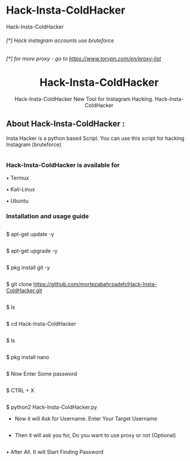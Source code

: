 # Hack-Insta-ColdHacker
Hack-Insta-ColdHacker




###### [*] Hack instagram accounts use bruteforce
###### [*] for more proxy - go to https://www.torvpn.com/en/proxy-list




<h1 align="center">  Hack-Insta-ColdHacker </h1>
<p align="center">     Hack-Insta-ColdHacker
      New Tool for Instagram Hacking. Hack-Insta-ColdHacker
</p>

## About Hack-Insta-ColdHacker :

Insta Hacker is a python based Script. You can use this script for hacking Instagram (bruteforce). 

![]()

### Hack-Insta-ColdHacker is available for

• Termux

• Kali-Linux

• Ubuntu 

### Installation and usage guide
```
```
$ apt-get update -y
```
```
$ apt-get upgrade -y
```
```
$ pkg install git -y
```
```
$ git clone https://github.com/mortezabahrzadeh/Hack-Insta-ColdHacker.git
```
```
$ ls
```
```
$ cd Hack-Insta-ColdHacker
```
```
$ ls
```
```
$ pkg install nano
```
```
$ Now Enter Some password 
```
```
$ CTRL + X
```
```
$ python2 Hack-Insta-ColdHacker.py

* Now it will Ask for Username. Enter Your Target Username
```
```
* Then it will ask you for, Do you want to use proxy or not (Optional)
```
```
• After All. It will Start Finding Password 
```
